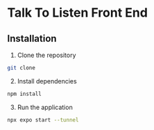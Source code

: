 # Talk To Listen Front End

## Installation
1. Clone the repository
```bash
git clone 
```
2. Install dependencies
```bash
npm install
```
3. Run the application
```bash
npx expo start --tunnel
```
